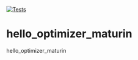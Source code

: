 [![Tests](https://github.com/nalbarr/hello_optimizer_maturin/actions/workflows/tests.yml/badge.svg)](https://github.com/nalbarr/hello-rust-cicd/actions/workflows/tests.yml)

# hello_optimizer_maturin

hello_optimizer_maturin
